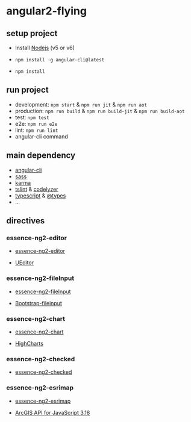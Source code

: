 # angular2-flying

## setup project

- Install [Nodejs](https://nodejs.org/zh-cn/) (v5 or v6)

- `npm install -g angular-cli@latest`

- `npm install`

## run project

- development: `npm start` & `npm run jit` & `npm run aot`
- production: `npm run build` & `npm run build-jit` & `npm run build-aot`
- test: `npm test`
- e2e: `npm run e2e`
- lint: `npm run lint`
- angular-cli command

## main dependency

- [angular-cli](https://github.com/angular/angular-cli)
- [sass](http://sass-lang.com/)
- [karma](https://karma-runner.github.io/1.0/index.html)
- [tslint](https://palantir.github.io/tslint/) & [codelyzer](https://github.com/mgechev/codelyzer)
- [typescript](https://www.typescriptlang.org/) & [@types](https://www.npmjs.com/~types)
- ...

## directives

### essence-ng2-editor

- [essence-ng2-editor](./src/app/components/essence-ng2-editor/README.md)

- [UEditor](http://ueditor.baidu.com/website/index.html)

### essence-ng2-fileInput

- [essence-ng2-fileInput](./src/app/directives/essence-ng2-fileInput/README.md)

- [Bootstrap-fileinput](http://plugins.krajee.com/file-input#installation)

### essence-ng2-chart

- [essence-ng2-chart](./src/app/directives/essence-ng2-chart/README.md)

- [HighCharts](http://www.hcharts.cn/)

### essence-ng2-checked

- [essence-ng2-checked](./src/app/directives/essence-ng2-checked/README.md)

### essence-ng2-esrimap

- [essence-ng2-esrimap](./src/app/components/essence-ng2-esrimap/README.md)

- [ArcGIS API for JavaScript 3.18](https://developers.arcgis.com/javascript/3/)
